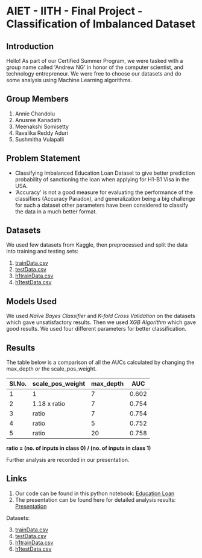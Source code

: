 # AIET - IITH - Final Project - Classification of Imbalanced Dataset

## Introduction 

Hello! As part of our Certified Summer Program, we were tasked with a group name called 'Andrew NG' in honor of the computer scientist, and technology entrepreneur. We were free to choose our datasets and do some analysis using Machine Learning algorithms.

## Group Members

1. Annie Chandolu
2. Anusree Kanadath
3. Meenakshi Somisetty
4. Ravalika Reddy Aduri
5. Sushmitha Vulapalli

## Problem Statement

- Classifying Imbalanced Education Loan Dataset to give better prediction probability of sanctioning the loan when applying for H1-B1 Visa in the USA.
- ‘Accuracy' is not a good measure for evaluating the performance of the classifiers (Accuracy Paradox), and generalization being a big challenge for such a dataset other parameters have been considered to classify the data in a much better format.

## Datasets

We used few datasets from Kaggle, then preprocessed and split the data into training and testing sets:

1. [trainData.csv](https://github.com/annie0sc/education-loan-aiet/blob/main/trainData.csv)
1. [testData.csv](https://github.com/annie0sc/education-loan-aiet/blob/main/testData.csv)
1. [h1trainData.csv](https://github.com/annie0sc/education-loan-aiet/blob/main/h1trainData.csv)
1. [h1testData.csv](https://github.com/annie0sc/education-loan-aiet/blob/main/h1testData.csv)

## Models Used

We used *Naïve Bayes Classifier* and *K-fold Cross Validation* on the datasets which gave unsatisfactory results. Then we used *XGB Algorithm* which gave good results. We used four different parameters for better classification.

## Results

The table below is a comparison of all the AUCs calculated by changing the max_depth or the scale_pos_weight.

| Sl.No. | scale_pos_weight | max_depth | AUC |
|---|---|---|---|
| 1 | 1 | 7 | 0.602 |
| 2 | 1.18 x ratio | 7 | 0.754 |
| 3 | ratio | 7 | 0.754 |
| 4 | ratio | 5 | 0.752 |
| 5 | ratio | 20 | 0.758 |

**ratio = (no. of inputs in class 0) / (no. of inputs in class 1)**

Further analysis are recorded in our presentation.

## Links

1. Our code can be found in this python notebook: [Education Loan](https://github.com/annie0sc/education-loan-aiet/blob/main/EducationLoan_Final.ipynb)
1. The presentation can be found here for detailed analysis results: [Presentation](https://github.com/annie0sc/education-loan-aiet/blob/main/AIET_Final_Project.pptx)

Datasets:

3. [trainData.csv](https://github.com/annie0sc/education-loan-aiet/blob/main/trainData.csv)
4. [testData.csv](https://github.com/annie0sc/education-loan-aiet/blob/main/testData.csv)
5. [h1trainData.csv](https://github.com/annie0sc/education-loan-aiet/blob/main/h1trainData.csv)
6. [h1testData.csv](https://github.com/annie0sc/education-loan-aiet/blob/main/h1testData.csv)
